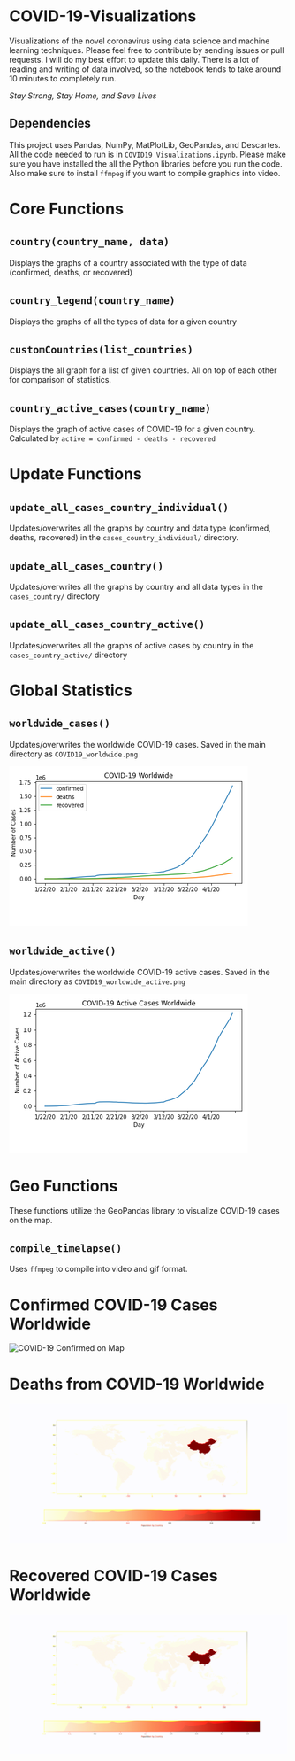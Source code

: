 # COVID-19-Visualizations
Visualizations of the novel coronavirus using data science and machine learning techniques. Please feel free to contribute by sending issues or pull requests. I will do my best effort to update this daily. There is a lot of reading and writing of data involved, so the notebook tends to take around 10 minutes to completely run.

_Stay Strong, Stay Home, and Save Lives_

## Dependencies
This project uses Pandas, NumPy, MatPlotLib, GeoPandas, and Descartes. All the code needed to run is in `COVID19 Visualizations.ipynb`. Please make sure you have installed the all the Python libraries before you run the code. Also make sure to install `ffmpeg` if you want to compile graphics into video.

# Core Functions

## `country(country_name, data)`
Displays the graphs of a country associated with the type of data (confirmed, deaths, or recovered)

## `country_legend(country_name)`
Displays the graphs of all the types of data for a given country

## `customCountries(list_countries)`
Displays the all graph for a list of given countries. All on top of each other for comparison of statistics.

## `country_active_cases(country_name)`
Displays the graph of active cases of COVID-19 for a given country. Calculated by `active = confirmed - deaths - recovered`

# Update Functions

## `update_all_cases_country_individual()`
Updates/overwrites all the graphs by country and data type (confirmed, deaths, recovered) in the `cases_country_individual/` directory.

## `update_all_cases_country()`
Updates/overwrites all the graphs by country and all data types in the `cases_country/` directory

## `update_all_cases_country_active()`
Updates/overwrites all the graphs of active cases by country in the `cases_country_active/` directory


# Global Statistics

## `worldwide_cases()`
Updates/overwrites the worldwide COVID-19 cases. Saved in the main directory as `COVID19_worldwide.png`

![Global Statistics](COVID19_worldwide.png)

## `worldwide_active()`
Updates/overwrites the worldwide COVID-19 active cases. Saved in the main directory as `COVID19_worldwide_active.png`

![Global Active Statistics](COVID19_worldwide_active.png)

# Geo Functions
These functions utilize the GeoPandas library to visualize COVID-19 cases on the map.

## `compile_timelapse()`
Uses `ffmpeg` to compile into video and gif format.

# Confirmed COVID-19 Cases Worldwide

![COVID-19 Confirmed on Map](geo/geo_confirmed/confirmed_timelapse.gif)

# Deaths from COVID-19 Worldwide

![COVID-19 Deaths on Map](geo/geo_deaths/deaths_timelapse.gif)

# Recovered COVID-19 Cases Worldwide

![COVID-19 Recovered on Map](geo/geo_recovered/recovered_timelapse.gif)
